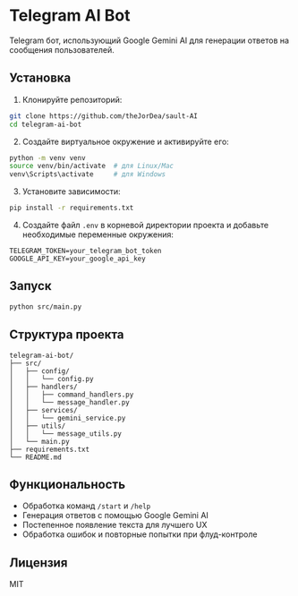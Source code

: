 # Telegram AI Bot

Telegram бот, использующий Google Gemini AI для генерации ответов на сообщения пользователей.

## Установка

1. Клонируйте репозиторий:
```bash
git clone https://github.com/theJorDea/sault-AI
cd telegram-ai-bot
```

2. Создайте виртуальное окружение и активируйте его:
```bash
python -m venv venv
source venv/bin/activate  # для Linux/Mac
venv\Scripts\activate     # для Windows
```

3. Установите зависимости:
```bash
pip install -r requirements.txt
```

4. Создайте файл `.env` в корневой директории проекта и добавьте необходимые переменные окружения:
```
TELEGRAM_TOKEN=your_telegram_bot_token
GOOGLE_API_KEY=your_google_api_key
```

## Запуск

```bash
python src/main.py
```

## Структура проекта

```
telegram-ai-bot/
├── src/
│   ├── config/
│   │   └── config.py
│   ├── handlers/
│   │   ├── command_handlers.py
│   │   └── message_handler.py
│   ├── services/
│   │   └── gemini_service.py
│   ├── utils/
│   │   └── message_utils.py
│   └── main.py
├── requirements.txt
└── README.md
```

## Функциональность

- Обработка команд `/start` и `/help`
- Генерация ответов с помощью Google Gemini AI
- Постепенное появление текста для лучшего UX
- Обработка ошибок и повторные попытки при флуд-контроле

## Лицензия

MIT 
